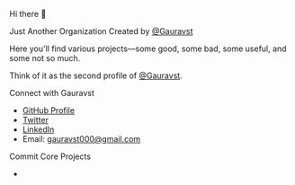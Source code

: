 Hi there 👋

Just Another Organization Created by [@Gauravst](https://github.com/Gauravst)

Here you'll find various projects—some good, some bad, some useful, and some not so much.

Think of it as the second profile of [@Gauravst](https://github.com/Gauravst).

Connect with Gauravst

- [GitHub Profile](https://github.com/Gauravst)
- [Twitter](https://x.com/Commit_Core)
- [LinkedIn](https://www.linkedin.com/in/gauravsinghtangariya/)
- Email: gauravst000@gmail.com

Commit Core Projects

-


